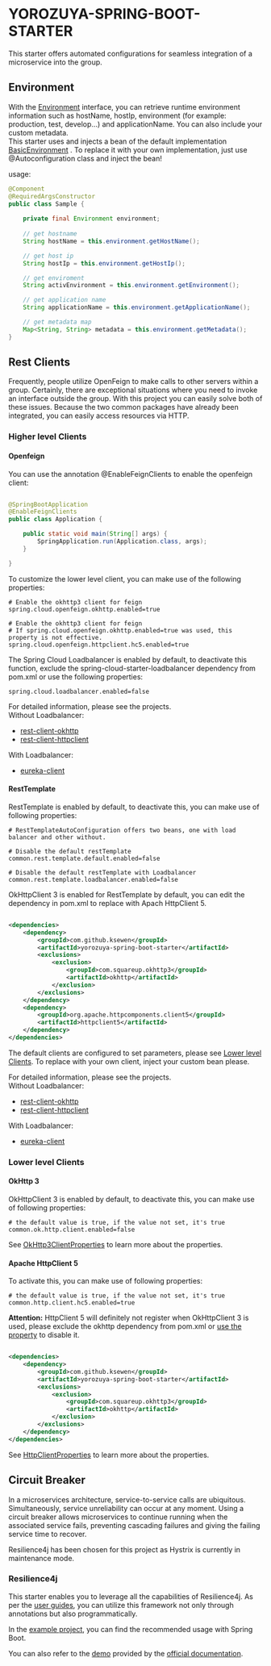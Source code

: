 # YOROZUYA-SPRING-BOOT-STARTER

This starter offers automated configurations for seamless integration of a microservice into the
group.

## Environment

With the [
Environment](../yorozuya-common/src/main/java/com/github/ksewen/yorozuya/common/environment/Environment.java)
interface, you can retrieve runtime environment information such as hostName, hostIp, environment (for example:
production, test, develop...) and applicationName. You can also include your custom metadata.  
This starter uses and injects a bean of the default implementation [
BasicEnvironment](../yorozuya-common/src/main/java/com/github/ksewen/yorozuya/common/environment/impl/BasicEnvironment.java)
. To replace it with your own implementation, just use @Autoconfiguration class and inject the bean!

usage:

```java 
@Component
@RequiredArgsConstructor
public class Sample {
    
    private final Environment environment;
    
    // get hostname
    String hostName = this.environment.getHostName();

    // get host ip
    String hostIp = this.environment.getHostIp();

    // get enviroment
    String activEnvironment = this.environment.getEnvironment();

    // get application name
    String applicationName = this.environment.getApplicationName();

    // get metadata map
    Map<String, String> metadata = this.environment.getMetadata();
}
```

## Rest Clients

Frequently, people utilize OpenFeign to make calls to other servers within a group. Certainly, there are exceptional
situations where you need to invoke an interface outside the group. With this project you can easily solve both of these
issues. Because the two common packages have already been integrated, you can easily access resources via HTTP.

### Higher level Clients

#### Openfeign

You can use the annotation @EnableFeignClients to enable the openfeign client:

```java

@SpringBootApplication
@EnableFeignClients
public class Application {

    public static void main(String[] args) {
        SpringApplication.run(Application.class, args);
    }

}
```

To customize the lower level client, you can make use of the following properties:

```shell
# Enable the okhttp3 client for feign
spring.cloud.openfeign.okhttp.enabled=true

# Enable the okhttp3 client for feign
# If spring.cloud.openfeign.okhttp.enabled=true was used, this property is not effective.
spring.cloud.openfeign.httpclient.hc5.enabled=true
```

The Spring Cloud Loadbalancer is enabled by default, to deactivate this function, exclude the
spring-cloud-starter-loadbalancer dependency from pom.xml or use the following properties:

```shell
spring.cloud.loadbalancer.enabled=false
```

For detailed information, please see the projects.  
Without Loadbalancer:

- [rest-client-okhttp](../yorozuya-samples/rest-client-okhttp)
- [rest-client-httpclient](../yorozuya-samples/rest-client-httpclient)

With Loadbalancer:

- [eureka-client](../yorozuya-samples/eureka-client)

#### RestTemplate

RestTemplate is enabled by default, to deactivate this, you can make use of following properties:

```shell
# RestTemplateAutoConfiguration offers two beans, one with load balancer and other without.

# Disable the default restTemplate
common.rest.template.default.enabled=false

# Disable the default restTemplate with Loadbalancer
common.rest.template.loadbalancer.enabled=false
```

OkHttpClient 3 is enabled for RestTemplate by default, you can edit the dependency in pom.xml to replace with
Apach HttpClient 5.

```xml

<dependencies>
    <dependency>
        <groupId>com.github.ksewen</groupId>
        <artifactId>yorozuya-spring-boot-starter</artifactId>
        <exclusions>
            <exclusion>
                <groupId>com.squareup.okhttp3</groupId>
                <artifactId>okhttp</artifactId>
            </exclusion>
        </exclusions>
    </dependency>
    <dependency>
        <groupId>org.apache.httpcomponents.client5</groupId>
        <artifactId>httpclient5</artifactId>
    </dependency>
</dependencies>
```

The default clients are configured to set parameters, please see [Lower level Clients](###lower-level-Clients).
To replace with your own client, inject your custom bean please.

For detailed information, please see the projects.  
Without Loadbalancer:

- [rest-client-okhttp](../yorozuya-samples/rest-client-okhttp)
- [rest-client-httpclient](../yorozuya-samples/rest-client-httpclient)

With Loadbalancer:

- [eureka-client](../yorozuya-samples/eureka-client)

### Lower level Clients

#### OkHttp 3

OkHttpClient 3 is enabled by default, to deactivate this, you can make use of following properties:

```shell
# the default value is true, if the value not set, it's true
common.ok.http.client.enabled=false
```

See [OkHttp3ClientProperties](./src/main/java/com/github/ksewen/yorozuya/starter/configuration/http/client/OkHttp3ClientProperties.java)
to learn more about the properties.

#### Apache HttpClient 5

To activate this, you can make use of following properties:

```shell
# the default value is true, if the value not set, it's true
common.http.client.hc5.enabled=true
```

**Attention:** HttpClient 5 will definitely not register when OkHttpClient 3 is used, please exclude the
okhttp dependency from pom.xml or [use the property](####apache-httpClient-5) to disable it.

```xml

<dependencies>
    <dependency>
        <groupId>com.github.ksewen</groupId>
        <artifactId>yorozuya-spring-boot-starter</artifactId>
        <exclusions>
            <exclusion>
                <groupId>com.squareup.okhttp3</groupId>
                <artifactId>okhttp</artifactId>
            </exclusion>
        </exclusions>
    </dependency>
</dependencies>
```

See [HttpClientProperties](./src/main/java/com/github/ksewen/yorozuya/starter/configuration/http/client/HttpClientProperties.java)
to learn more about the properties.

## Circuit Breaker

In a microservices architecture, service-to-service calls are ubiquitous. Simultaneously, service unreliability can
occur at any moment. Using a circuit breaker allows microservices to continue running when the associated service fails,
preventing cascading failures and giving the failing service time to recover.

Resilience4j has been chosen for this project as Hystrix is currently in maintenance mode.

### Resilience4j

This starter enables you to leverage all the capabilities of Resilience4j. As per
the [user guides](https://resilience4j.readme.io/docs/getting-started), you can utilize this framework not only through
annotations but also programmatically.

In the [example project](../yorozuya-samples/circuit-breaker-resilience4j), you can find the recommended usage with
Spring Boot.

You can also refer to the [demo](https://github.com/resilience4j/resilience4j-spring-boot3-demo) provided by
the [official documentation](https://resilience4j.readme.io/docs/getting-started-3).